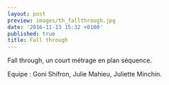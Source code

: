 ```yaml
---
layout: post
preview: images/th_fallthrough.jpg
date: '2016-11-13 15:32 +0100'
published: true
title: Fall through
---
```

Fall through, un court métrage en plan séquence. 


Equipe : Goni Shifron, Julie Mahieu, Juliette Minchin.

